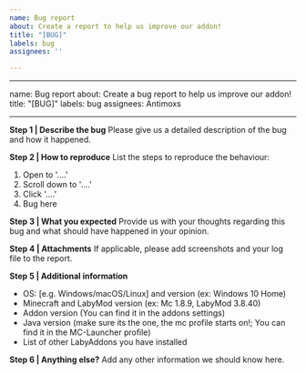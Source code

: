 ```yaml
---
name: Bug report
about: Create a report to help us improve our addon!
title: "[BUG]"
labels: bug
assignees: ''

---
```


---
name: Bug report
about: Create a bug report to help us improve our addon!
title: "[BUG]"
labels: bug
assignees: Antimoxs

---

**Step 1 | Describe the bug**
Please give us a detailed description of the bug and how it happened.

**Step 2 | How to reproduce**
List the steps to reproduce the behaviour:
1. Open to '....'
2. Scroll down to '....'
3. Click '....'
4. Bug here

**Step 3 | What you expected**
Provide us with your thoughts regarding this bug and what should have happened in your opinion.

**Step 4 | Attachments**
If applicable, please add screenshots and your log file to the report.

**Step 5 | Additional information**
 - OS: [e.g. Windows/macOS/Linux] and version (ex: Windows 10 Home)
 - Minecraft and LabyMod version (ex: Mc 1.8.9, LabyMod 3.8.40)
 - Addon version (You can find it in the addons settings)
 - Java version (make sure its the one, the mc profile starts on!; You can find it in the MC-Launcher profile)
 - List of other LabyAddons you have installed


**Step 6 | Anything else?**
Add any other information we should know here.
